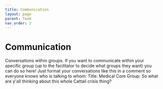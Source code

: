 ```yaml
---
title: Communication
layout: page
parent: Team
nav_order: 2
---
```


# Communication

Conversations within groups. If you want to communicate within your specific group (up to the facilitator to decide what groups they want) you can do so here! Just format your conversations like this in a comment so everyone knows who is talking to whom: 
  Title:      Medical Core Group: So what are y'all thinking about this whole Cattail crisis thing?

<script src="https://giscus.app/client.js"
        data-repo="future-of-security/simulation-template"
        data-repo-id="R_kgDOOWMSYg"
        data-category="Show and tell"
        data-category-id="DIC_kwDOOWMSYs4Co59Z"
        data-mapping="pathname"
        data-strict="0"
        data-reactions-enabled="0"
        data-emit-metadata="0"
        data-input-position="bottom"
        data-theme="preferred_color_scheme"
        data-lang="en"
        data-loading="lazy"
        crossorigin="anonymous"
        async>
</script>
